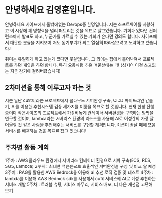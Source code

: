 # 안녕하세요 김영훈입니다.

안녕하세요 사이프에서 둘밖에없는 Devops중 한명입니다. 저는 소프트웨어를 사랑하고 이 시장에 제 영향력을 널리 퍼트리는 것을 목표로 살고있습니다.
기회가 있다면 컨퍼런스에서 발표도 하고, 누군가를 가르칠 수 있는 기회가 온다면 강의도 합니다. 사이프에서 대단한 분들을 지켜보며 저도 동기부여가
되고 열심히 따라잡으려고 노력하고 있습니다.!

취미는 유일하게 하고 있는게 있다면 풋살입니다. 그 외에는 집에서 틀어박혀서 프로젝트를 하던 게임을 하던 합니다. 특히 요즘처럼 추운 겨울날에는 더!
(심지어 이걸 쓰고있는 지금 감기에 걸려버렸습니다)

## 2차미션을 통해 이루고자 하는 것

저는 일단 cufit이라는 프로젝트에서 클라우드 서버환경 구축, CICD 파이프라인 만들기, AI를 이용한 추천시스템 검증 세가지를 이룸을 목표로 할 것입니다.
현재 한창 진행중이며 작은사이즈의 프로젝트에서 가성비높게 컨테이너 서버환경을 구축하는 방법을 연구할 것이며, lambda라는 서버리스 환경의 리소스를 사용해 
AI로 이성간의 가장 잘 어울릴 것 같은 사람을 추천해주는 서비스를 구현할 계획입니다. 미션이 끝날 때에 쯔음 서비스를 배포하는 것을 목표로 잡고 있습니다! 

## 주차별 활동 계획
1주차 : AWS 클라우드 환경에서 서버리스 컨테이너 환경으로 서버 구축(ECS, RDS, SQS, Lambda)
2주차 : 최대한 적은돈으로 효율적인 서버환경을 구성 및 비교 할 예정
3주차 : RAG를 활용한 AWS Bedrock을 이용해 ai 추천 로직 검증 및 테스트
4주차 : lambda를 이용해 AWS Bedrock sdk를 사용해서 cufit 서비스에 AI로 이성 추천하는 서비스 개발
5주차 : 트러블 슈팅, 서비스 마무리, 서비스 배포, 더 나은 개선점 고민해 보기
